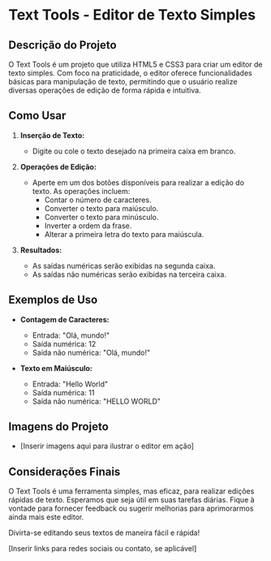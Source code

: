 # Text Tools - Editor de Texto Simples

## Descrição do Projeto

O Text Tools é um projeto que utiliza HTML5 e CSS3 para criar um editor de texto simples. Com foco na praticidade, o editor oferece funcionalidades básicas para manipulação de texto, permitindo que o usuário realize diversas operações de edição de forma rápida e intuitiva.

## Como Usar

1. **Inserção de Texto:**
   - Digite ou cole o texto desejado na primeira caixa em branco.

2. **Operações de Edição:**
   - Aperte em um dos botões disponíveis para realizar a edição do texto. As operações incluem:
      - Contar o número de caracteres.
      - Converter o texto para maiúsculo.
      - Converter o texto para minúsculo.
      - Inverter a ordem da frase.
      - Alterar a primeira letra do texto para maiúscula.

3. **Resultados:**
   - As saídas numéricas serão exibidas na segunda caixa.
   - As saídas não numéricas serão exibidas na terceira caixa.

## Exemplos de Uso

- **Contagem de Caracteres:**
  - Entrada: "Olá, mundo!"
  - Saída numérica: 12
  - Saída não numérica: "Olá, mundo!"

- **Texto em Maiúsculo:**
  - Entrada: "Hello World"
  - Saída numérica: 11
  - Saída não numérica: "HELLO WORLD"

## Imagens do Projeto

- [Inserir imagens aqui para ilustrar o editor em ação]

## Considerações Finais

O Text Tools é uma ferramenta simples, mas eficaz, para realizar edições rápidas de texto. Esperamos que seja útil em suas tarefas diárias. Fique à vontade para fornecer feedback ou sugerir melhorias para aprimorarmos ainda mais este editor.

Divirta-se editando seus textos de maneira fácil e rápida!

[Inserir links para redes sociais ou contato, se aplicável]
